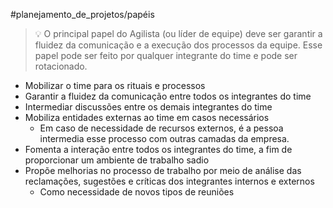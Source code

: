 #planejamento_de_projetos/papéis 

> 💡 O principal papel do Agilista (ou líder de equipe) deve ser garantir a fluidez da comunicação e a execução dos processos da equipe. Esse papel pode ser feito por qualquer integrante do time e pode ser rotacionado.

- Mobilizar o time para os rituais e processos
- Garantir a fluidez da comunicação entre todos os integrantes do time
- Intermediar discussões entre os demais integrantes do time
- Mobiliza entidades externas ao time em casos necessários
	- Em caso de necessidade de recursos externos, é a pessoa intermedia esse processo com outras camadas da empresa.
- Fomenta a interação entre todos os integrantes do time, a fim de proporcionar um ambiente de trabalho sadio
- Propõe melhorias no processo de trabalho por meio de análise das reclamações, sugestões e críticas dos integrantes internos e externos
	- Como necessidade de novos tipos de reuniões
